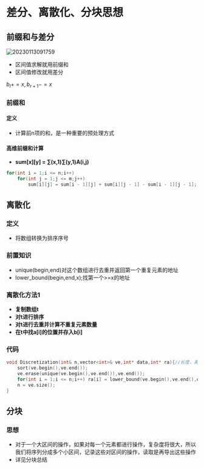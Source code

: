 # 差分、离散化、分块思想
## 前缀和与差分
![20230113091759](C:\Users\Administrator\Desktop\markdown\20230113091759.png)
* 区间值求解就用前缀和
* 区间值修改就用差分

$b_l += x,b_{r+1} -= x$

### 前缀和
#### 定义
* 计算前n项的和，是一种重要的预处理方式
#### 高维前缀和计算
* **sum[x][y] = ∑(x,1)∑(y,1)A(i,j)**
```c++
for(int i = 1;i <= n;i++)
	for(int j = 1;j <= m;j++)
		sum[i][j] = sum[i - 1][j] + sum[i][j - 1] - sum[i - 1][j - 1];
```
## 离散化
### 定义
* 将数组转换为排序序号
### 前置知识
* unique(begin,end)对这个数组进行去重并返回第一个重复元素的地址
* lower_bound(begin,end,x);找第一个>=x的地址
### 离散化方法1
* **复制数组t**
* **对t进行排序**
* **对t进行去重并计算不重复元素数量**
* **在t中找a[i]的位置并存入b[i]**
### 代码
```c++
void Discretization(int& n,vector<int>& ve,int* data,int* ra){//长度，离散化数组，数据，排名
	sort(ve.begin(),ve.end());
	ve.erase(unique(ve.begin(),ve.end()),ve.end());
	for(int i = 1;i <= n;i++) ra[i] = lower_bound(ve.begin(),ve.end(),data[i]) - ve.begin() + 1;
	n = ve.size();
}
```
## 分块
### 思想
* 对于一个大区间的操作，如果对每一个元素都进行操作，复杂度将很大，所以我们将序列分成多个小区间，记录这些对区间的操作，读取是再导出这些操作
* 详见分块总结